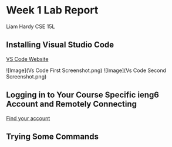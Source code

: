 # Week 1 Lab Report
Liam Hardy
CSE 15L


## Installing Visual Studio Code
[VS Code Website](https://code.visualstudio.com/)

![Image](Vs Code First Screenshot.png)
![Image](Vs Code Second Screenshot.png)

## Logging in to Your Course Specific ieng6 Account and Remotely Connecting 
[Find your account](https://sdacs.ucsd.edu/~icc/index.php)


## Trying Some Commands
